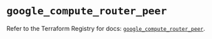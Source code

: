 # `google_compute_router_peer`

Refer to the Terraform Registry for docs: [`google_compute_router_peer`](https://registry.terraform.io/providers/hashicorp/google/6.29.0/docs/resources/compute_router_peer).
